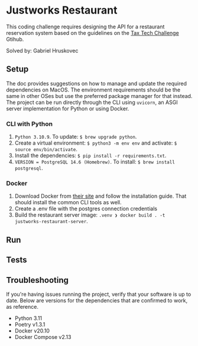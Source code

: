 # Justworks Restaurant
This coding challenge requires designing the API for a restaurant reservation system based on the guidelines on the [Tax Tech Challenge](https://github.com/joinjustworksptu/TaxTechChallenge/blob/main/Backend.md) Gtihub.

Solved by: Gabriel Hruskovec

## Setup
The doc provides suggestions on how to manage and update the required dependencies on MacOS. The environment requirements should be the same in other OSes but use the preferred package manager for that instead. The project can be run directly through the CLI using `uvicorn`, an ASGI server implementation for Python or using Docker.

### CLI with Python
1. `Python 3.10.9`. To update: `$ brew upgrade python`. 
2. Create a virtual environment: `$ python3 -m env env` and activate: `$ source env/bin/activate`. 
3. Install the dependencies: `$ pip install -r requirements.txt`.
4. `VERSION = PostgreSQL 14.6 (Homebrew)`. To install: `$ brew install postgresql`.

### Docker
1. Download Docker from [their site](https://docs.docker.com/desktop/install/mac-install/) and follow the installation guide. That should install the common CLI tools as well.
2. Create a .env file with the postgres connection credentials
2. Build the restaurant server image: `.venv ❯ docker build . -t justworks-restaurant-server`.

## Run

## Tests

## Troubleshooting
If you're having issues running the project, verify that your software is up to date. Below are versions for the dependencies that are confirmed to work, as reference.
- Python 3.11
- Poetry v1.3.1
- Docker v20.10
- Docker Compose v2.13